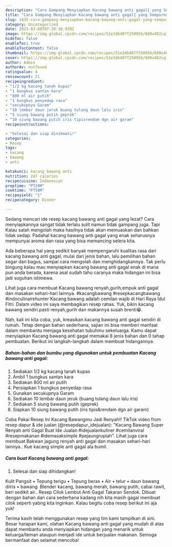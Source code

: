 ```yaml
---
description: "Cara Gampang Menyiapkan Kacang bawang anti gagal{ yang Sempurna,  Menu Buat lebaran"
title: "Cara Gampang Menyiapkan Kacang bawang anti gagal{ yang Sempurna,  Menu Buat lebaran"
slug: 1435-cara-gampang-menyiapkan-kacang-bawang-anti-gagal-yang-sempurna-menu-buat-lebaran
category: Uncategorized
date: 2023-03-08T07:20:10.930Z
image: https://img-global.cpcdn.com/recipes/51e3db407f258956/680x482cq70/kacang-bawang-anti-gagal-foto-resep-utama.jpg
hideToc: false
enableToc: true
enableTocContent: false
thumbnail: https://img-global.cpcdn.com/recipes/51e3db407f258956/680x482cq70/kacang-bawang-anti-gagal-foto-resep-utama.jpg
cover: https://img-global.cpcdn.com/recipes/51e3db407f258956/680x482cq70/kacang-bawang-anti-gagal-foto-resep-utama.jpg
author: Admin
authorAv: notfound
ratingvalue: 4
reviewcount: 21
recipeingredient:
- "1/2 kg kacang tanah kupas"
- "1 bungkus santan kara"
- "800 ml air putih"
- "1 bungkus penyedap rasa"
- "secukupnya Garam"
- "10 lembar daun jeruk buang tulang daun lalu iris"
- "5 siung bawang putih geprek"
- "10 siung bawang putih iris tipisrendam dgn air garam"
recipeinstructions:

- "Selesai dan siap dinikmati!"
categories:
- Resep
tags:
- kacang
- bawang
- anti

katakunci: kacang bawang anti 
nutrition: 247 calories
recipecuisine: Indonesian
preptime: "PT29M"
cooktime: "PT58M"
recipeyield: "1"
recipecategory: Dinner

---
```



Sedang mencari ide resep kacang bawang anti gagal yang lezat? Cara menyiapkannya sangat tidak terlalu sulit namun tidak gampang juga. Tapi Kalau salah mengolah maka hasilnya tidak akan memuaskan dan bahkan tidak sedap. Padahal kacang bawang anti gagal yang enak seharusnya mempunyai aroma dan rasa yang bisa memancing selera kita.


Ada beberapa hal yang sedikit banyak mempengaruhi kualitas rasa dari kacang bawang anti gagal, mulai dari jenis bahan, lalu pemilihan bahan segar dan bagus, sampai cara mengolah dan menghidangkannya. Tak perlu bingung kalau mau menyiapkan kacang bawang anti gagal enak di mana pun anda berada, karena asal sudah tahu caranya maka hidangan ini bisa jadi suguhan istimewa.

Lihat juga cara membuat Kacang bawang renyah,gurih,empuk anti gagal dan masakan sehari-hari lainnya. #kacangbawang #resepkacangbawang #indoculinairehunter Kacang bawang adalah cemilan wajib di Hari Raya Idul Fitri. Dalam video ini saya membagikan resep rahas. Yuk, bikin kacang bawang sendiri.pasti renyah,gurih dan makannya susah brenti😁.


Nah, kali ini kita coba, yuk, kreasikan kacang bawang anti gagal sendiri di rumah. Tetap dengan bahan sederhana, sajian ini bisa memberi manfaat dalam membantu menjaga kesehatan tubuhmu sekeluarga. Kamu dapat menyiapkan Kacang bawang anti gagal memakai 8 jenis bahan dan 0 tahap pembuatan. Berikut ini langkah-langkah dalam membuat hidangannya.

<!--inarticleads1-->

##### Bahan-bahan dan bumbu yang digunakan untuk pembuatan Kacang bawang anti gagal:

1. Sediakan 1/2 kg kacang tanah kupas
1. Ambil 1 bungkus santan kara
1. Sediakan 800 ml air putih
1. Persiapkan 1 bungkus penyedap rasa
1. Gunakan secukupnya Garam
1. Sediakan 10 lembar daun jeruk (buang tulang daun lalu iris)
1. Sediakan 5 siung bawang putih (geprek)
1. Siapkan 10 siung bawang putih (iris tipis&amp;rendam dgn air garam)


Coba Pakai Resep Ini Kacang Bawangmu Jadi Renyah!! TikTok video from resep dapur &amp; ide jualan (@resepdapur_idejualan): &#34;Kacang Bawang Super Renyah anti Gagal Buat Ide Jualan #idejualankuliner #cemilanviral #resepmakanan #idemasaksimple #pejaungrupiah&#34;. Lihat juga cara membuat Bakwan jagung renyah anti gagal dan masakan sehari-hari lainnya.. Kue kacang simple anti gagal ala bumil. 

<!--inarticleads2-->

##### Cara buat Kacang bawang anti gagal:


1. Selesai dan siap dihidangkan!

Kulit Pangsit • Tepung terigu • Tepung beras • Air • telur • daun bawang diiris • bawang. Blender kacang, bawang merah, bawang putih, cabai rawit, beri sedikit air.. Resep Cilok Lembut Anti Gagal Takaran Sendok. Dibuat dengan bahan dan cara sederhana kadang nih kita masih gagal membuat cilok seperti yabng kita inginkan. Kalau begitu coba resep berikut ini aja yuk! 

Terima kasih telah menggunakan resep yang tim kami tampilkan di sini. Besar harapan kami, olahan Kacang bawang anti gagal yang mudah di atas dapat membantu anda menyiapkan hidangan yang menarik untuk keluarga/teman ataupun menjadi ide untuk berjualan makanan. Semoga bermanfaat dan selamat mencoba!

